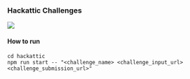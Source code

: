 ### Hackattic Challenges

<img src="https://hackattic.com/static/core/hapen3.jpg">

#### How to run

```
cd hackattic
npm run start -- "<challenge_name> <challenge_input_url> <challenge_submission_url>"
```
